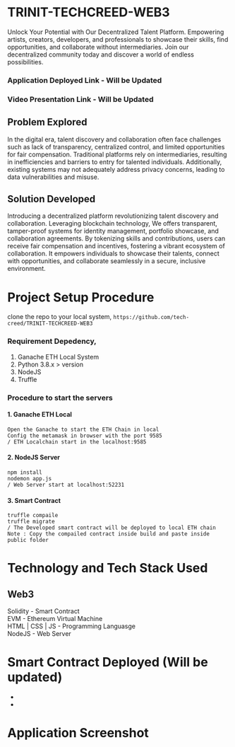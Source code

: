 # TRINIT-TECHCREED-WEB3
Unlock Your Potential with Our Decentralized Talent Platform. Empowering artists, creators, developers, and professionals to showcase their skills, find opportunities, and collaborate without intermediaries. Join our decentralized community today and discover a world of endless possibilities.

### Application Deployed Link - Will be Updated
### Video Presentation Link - Will be Updated

## Problem Explored
In the digital era, talent discovery and collaboration often face challenges such as lack of transparency, centralized control, and limited opportunities for fair compensation. Traditional platforms rely on intermediaries, resulting in inefficiencies and barriers to entry for talented individuals. Additionally, existing systems may not adequately address privacy concerns, leading to data vulnerabilities and misuse.

## Solution Developed
Introducing a decentralized platform revolutionizing talent discovery and collaboration. Leveraging blockchain technology, We offers transparent, tamper-proof systems for identity management, portfolio showcase, and collaboration agreements. By tokenizing skills and contributions, users can receive fair compensation and incentives, fostering a vibrant ecosystem of collaboration. It empowers individuals to showcase their talents, connect with opportunities, and collaborate seamlessly in a secure, inclusive environment.

# Project Setup Procedure
clone the repo to your local system,
```https://github.com/tech-creed/TRINIT-TECHCREED-WEB3``` <br>
### Requirement Depedency,
1. Ganache ETH Local System
2. Python 3.8.x > version
3. NodeJS
4. Truffle

### Procedure to start the servers
#### 1. Ganache ETH Local
```
Open the Ganache to start the ETH Chain in local
Config the metamask in browser with the port 9585
/ ETH Localchain start in the localhost:9585
```
#### 2. NodeJS Server
```
npm install
nodemon app.js
/ Web Server start at localhost:52231
```
#### 3. Smart Contract
```
truffle compaile
truffle migrate
/ The Developed smart contract will be deployed to local ETH chain
Note : Copy the compailed contract inside build and paste inside public folder
```

# Technology and Tech Stack Used
## Web3
Solidity - Smart Contract <br>
EVM - Ethereum Virtual Machine <br>
HTML | CSS | JS - Programming Languasge <br>
NodeJS - Web Server <br>

# Smart Contract Deployed (Will be updated)
-
-

# Application Screenshot
